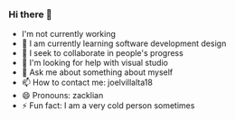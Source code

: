 ### Hi there 👋
- I'm not currently working
- 🌱 I am currently learning software development design
- 👯 I seek to collaborate in people's progress
- 🤔 I'm looking for help with visual studio
- 💬 Ask me about something about myself
- 📫 How to contact me: joelvillalta18
- 😄 Pronouns: zacklian
- ⚡ Fun fact: I am a very cold person sometimes

